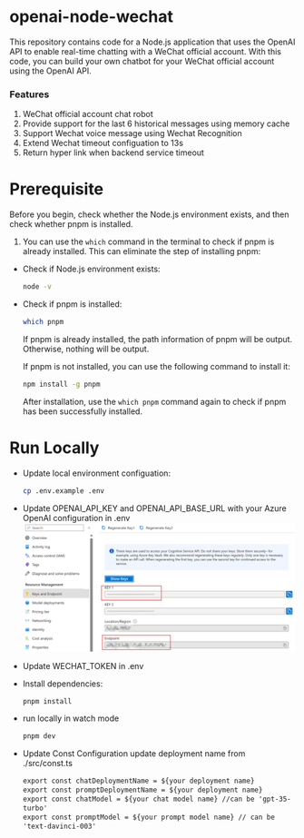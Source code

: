 # openai-node-wechat
This repository contains code for a Node.js application that uses the OpenAI API to enable real-time chatting with a WeChat official account. With this code, you can build your own chatbot for your WeChat official account using the OpenAI API.

### Features

1. WeChat official account chat robot
2. Provide support for the last 6 historical messages using memory cache
3. Support Wechat voice message using Wechat Recognition
4. Extend Wechat timeout configuation to 13s
5. Return hyper link when backend service timeout  

# Prerequisite 
Before you begin, check whether the Node.js environment exists, and then check whether pnpm is installed.

1. You can use the `which` command in the terminal to check if pnpm is already installed. This can eliminate the step of installing pnpm:

- Check if Node.js environment exists:

  ```bash
  node -v
  ```

- Check if pnpm is installed:

  ```bash
  which pnpm
  ```

  If pnpm is already installed, the path information of pnpm will be output. Otherwise, nothing will be output.

  If pnpm is not installed, you can use the following command to install it:

  ```bash
  npm install -g pnpm
  ```

  After installation, use the `which pnpm` command again to check if pnpm has been successfully installed.

# Run Locally

- Update local environment configuation:

  ```bash
  cp .env.example .env
  ```

- Update OPENAI_API_KEY and OPENAI_API_BASE_URL with your Azure OpenAI configuration in .env
![azure-openai](./docs/azure-openai.png)


- Update WECHAT_TOKEN in .env

- Install dependencies:

  ```bash
  pnpm install
  ```

- run locally in watch mode

  ```bash
  pnpm dev
  ```
  
- Update Const Configuration
  update deployment name from ./src/const.ts 
  ```
  export const chatDeploymentName = ${your deployment name}
  export const promptDeploymentName = ${your deployment name}
  export const chatModel = ${your chat model name} //can be 'gpt-35-turbo'
  export const promptModel = ${your prompt model name} // can be 'text-davinci-003'
  ```